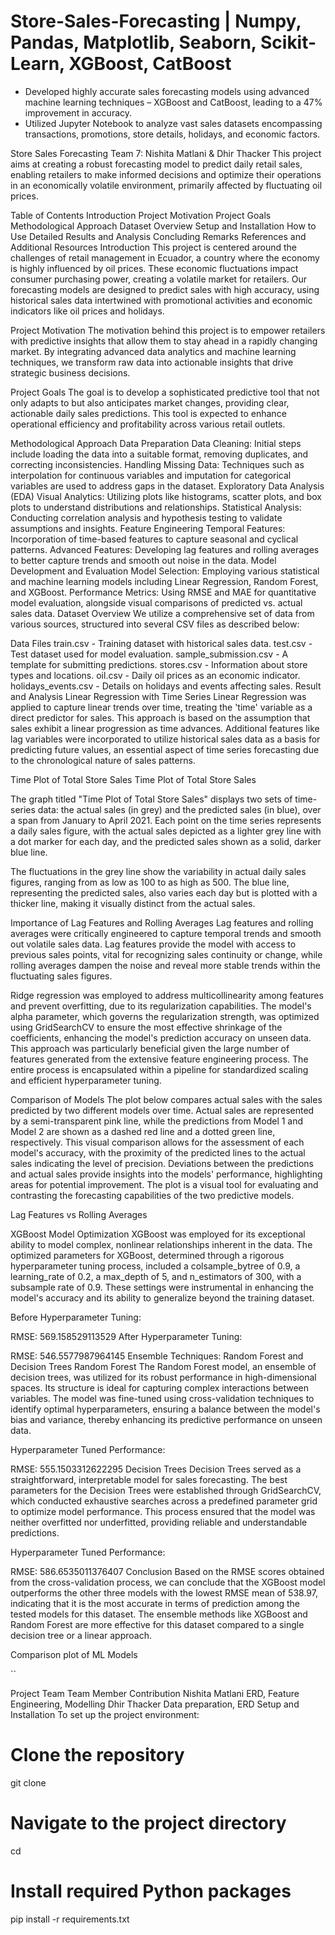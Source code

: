 # Store-Sales-Forecasting | Numpy, Pandas, Matplotlib, Seaborn, Scikit-Learn, XGBoost, CatBoost

-	Developed highly accurate sales forecasting models using advanced machine learning techniques – XGBoost and CatBoost, leading to a 47% improvement in accuracy.
-	Utilized Jupyter Notebook to analyze vast sales datasets encompassing transactions, promotions, store details, holidays, and economic factors.




Store Sales Forecasting
Team 7: Nishita Matlani & Dhir Thacker
This project aims at creating a robust forecasting model to predict daily retail sales, enabling retailers to make informed decisions and optimize their operations in an economically volatile environment, primarily affected by fluctuating oil prices.

Table of Contents
Introduction
Project Motivation
Project Goals
Methodological Approach
Dataset Overview
Setup and Installation
How to Use
Detailed Results and Analysis
Concluding Remarks
References and Additional Resources
Introduction
This project is centered around the challenges of retail management in Ecuador, a country where the economy is highly influenced by oil prices. These economic fluctuations impact consumer purchasing power, creating a volatile market for retailers. Our forecasting models are designed to predict sales with high accuracy, using historical sales data intertwined with promotional activities and economic indicators like oil prices and holidays.

Project Motivation
The motivation behind this project is to empower retailers with predictive insights that allow them to stay ahead in a rapidly changing market. By integrating advanced data analytics and machine learning techniques, we transform raw data into actionable insights that drive strategic business decisions.

Project Goals
The goal is to develop a sophisticated predictive tool that not only adapts to but also anticipates market changes, providing clear, actionable daily sales predictions. This tool is expected to enhance operational efficiency and profitability across various retail outlets.

Methodological Approach
Data Preparation
Data Cleaning: Initial steps include loading the data into a suitable format, removing duplicates, and correcting inconsistencies.
Handling Missing Data: Techniques such as interpolation for continuous variables and imputation for categorical variables are used to address gaps in the dataset.
Exploratory Data Analysis (EDA)
Visual Analytics: Utilizing plots like histograms, scatter plots, and box plots to understand distributions and relationships.
Statistical Analysis: Conducting correlation analysis and hypothesis testing to validate assumptions and insights.
Feature Engineering
Temporal Features: Incorporation of time-based features to capture seasonal and cyclical patterns.
Advanced Features: Developing lag features and rolling averages to better capture trends and smooth out noise in the data.
Model Development and Evaluation
Model Selection: Employing various statistical and machine learning models including Linear Regression, Random Forest, and XGBoost.
Performance Metrics: Using RMSE and MAE for quantitative model evaluation, alongside visual comparisons of predicted vs. actual sales data.
Dataset Overview
We utilize a comprehensive set of data from various sources, structured into several CSV files as described below:

Data Files
train.csv - Training dataset with historical sales data.
test.csv - Test dataset used for model evaluation.
sample_submission.csv - A template for submitting predictions.
stores.csv - Information about store types and locations.
oil.csv - Daily oil prices as an economic indicator.
holidays_events.csv - Details on holidays and events affecting sales.
Result and Analysis
Linear Regression with Time Series
Linear Regression was applied to capture linear trends over time, treating the 'time' variable as a direct predictor for sales. This approach is based on the assumption that sales exhibit a linear progression as time advances. Additional features like lag variables were incorporated to utilize historical sales data as a basis for predicting future values, an essential aspect of time series forecasting due to the chronological nature of sales patterns.

Time Plot of Total Store Sales
Time Plot of Total Store Sales

The graph titled "Time Plot of Total Store Sales" displays two sets of time-series data: the actual sales (in grey) and the predicted sales (in blue), over a span from January to April 2021. Each point on the time series represents a daily sales figure, with the actual sales depicted as a lighter grey line with a dot marker for each day, and the predicted sales shown as a solid, darker blue line.

The fluctuations in the grey line show the variability in actual daily sales figures, ranging from as low as 100 to as high as 500. The blue line, representing the predicted sales, also varies each day but is plotted with a thicker line, making it visually distinct from the actual sales.

Importance of Lag Features and Rolling Averages
Lag features and rolling averages were critically engineered to capture temporal trends and smooth out volatile sales data. Lag features provide the model with access to previous sales points, vital for recognizing sales continuity or change, while rolling averages dampen the noise and reveal more stable trends within the fluctuating sales figures.

Ridge regression was employed to address multicollinearity among features and prevent overfitting, due to its regularization capabilities. The model's alpha parameter, which governs the regularization strength, was optimized using GridSearchCV to ensure the most effective shrinkage of the coefficients, enhancing the model's prediction accuracy on unseen data. This approach was particularly beneficial given the large number of features generated from the extensive feature engineering process. The entire process is encapsulated within a pipeline for standardized scaling and efficient hyperparameter tuning.

Comparison of Models
The plot below compares actual sales with the sales predicted by two different models over time. Actual sales are represented by a semi-transparent pink line, while the predictions from Model 1 and Model 2 are shown as a dashed red line and a dotted green line, respectively. This visual comparison allows for the assessment of each model's accuracy, with the proximity of the predicted lines to the actual sales indicating the level of precision. Deviations between the predictions and actual sales provide insights into the models' performance, highlighting areas for potential improvement. The plot is a visual tool for evaluating and contrasting the forecasting capabilities of the two predictive models.

Lag Features vs Rolling Averages

XGBoost Model Optimization
XGBoost was employed for its exceptional ability to model complex, nonlinear relationships inherent in the data. The optimized parameters for XGBoost, determined through a rigorous hyperparameter tuning process, included a colsample_bytree of 0.9, a learning_rate of 0.2, a max_depth of 5, and n_estimators of 300, with a subsample rate of 0.9. These settings were instrumental in enhancing the model's accuracy and its ability to generalize beyond the training dataset.

Before Hyperparameter Tuning:

RMSE: 569.158529113529
After Hyperparameter Tuning:

RMSE: 546.5577987964145
Ensemble Techniques: Random Forest and Decision Trees
Random Forest
The Random Forest model, an ensemble of decision trees, was utilized for its robust performance in high-dimensional spaces. Its structure is ideal for capturing complex interactions between variables. The model was fine-tuned using cross-validation techniques to identify optimal hyperparameters, ensuring a balance between the model's bias and variance, thereby enhancing its predictive performance on unseen data.

Hyperparameter Tuned Performance:

RMSE: 555.1503312622295
Decision Trees
Decision Trees served as a straightforward, interpretable model for sales forecasting. The best parameters for the Decision Trees were established through GridSearchCV, which conducted exhaustive searches across a predefined parameter grid to optimize model performance. This process ensured that the model was neither overfitted nor underfitted, providing reliable and understandable predictions.

Hyperparameter Tuned Performance:

RMSE: 586.6535011376407
Conclusion
Based on the RMSE scores obtained from the cross-validation process, we can conclude that the XGBoost model outperforms the other three models with the lowest RMSE mean of 538.97, indicating that it is the most accurate in terms of prediction among the tested models for this dataset. The ensemble methods like XGBoost and Random Forest are more effective for this dataset compared to a single decision tree or a linear approach.

Comparison plot of ML Models

``

Project Team
Team Member	Contribution
Nishita Matlani	ERD, Feature Engineering, Modelling
Dhir Thacker	Data preparation, ERD
Setup and Installation
To set up the project environment:

# Clone the repository
git clone <repository-url>
# Navigate to the project directory
cd <repository-name>
# Install required Python packages
pip install -r requirements.txt

